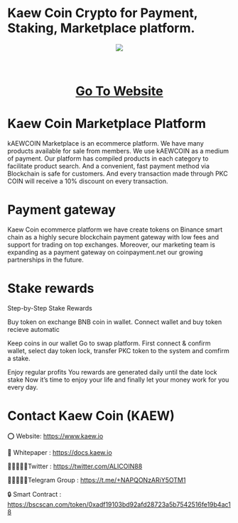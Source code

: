 # Kaew Coin Crypto for Payment, Staking, Marketplace platform.

<div align="center"><img src="https://kaew.io/wp-content/uploads/2018/10/500x500.jpg)" /><br />
</div>
<div align="center">
  <h1><br />
    <a href="https://www.kaew.io/" target="_blank">Go To Website<br />
    </a></h1>
</div>


# Kaew Coin Marketplace Platform

kAEWCOIN Marketplace is an ecommerce platform. We have many products available for sale from members. We use kAEWCOIN as a medium of payment. Our platform has compiled products in each category to facilitate product search. And a convenient, fast payment method via Blockchain is safe for customers. And every transaction made through PKC COIN will receive a 10% discount on every transaction.

# Payment gateway
Kaew Coin ecommerce platform we have create tokens on Binance smart chain as a highly secure blockchain payment gateway with low fees and support for trading on top exchanges. Moreover, our marketing team is expanding as a payment gateway on coinpayment.net our growing partnerships in the future.

# Stake rewards
Step-by-Step Stake Rewards

Buy token on exchange BNB coin in wallet. Connect wallet and buy token recieve automatic

Keep coins in our wallet Go to swap platform. First connect & confirm wallet, select day token lock, transfer PKC token to the system and comfirm a stake.

Enjoy regular profits You rewards are generated daily until the date lock stake Now it’s time to enjoy your life and finally let your money work for you every day.

# Contact Kaew Coin (KAEW)

⭕ Website: https://www.kaew.io

📄 Whitepaper : https://docs.kaew.io

👨🏿‍🤝‍👨🏿Twitter : https://twitter.com/ALICOIN88

👨🏿‍🤝‍👨🏿Telegram Group : https://t.me/+NAPQONzARiY5OTM1

🔒 Smart Contract : https://bscscan.com/token/0xadf19103bd92afd28723a5b7542516fe19b4ac18
